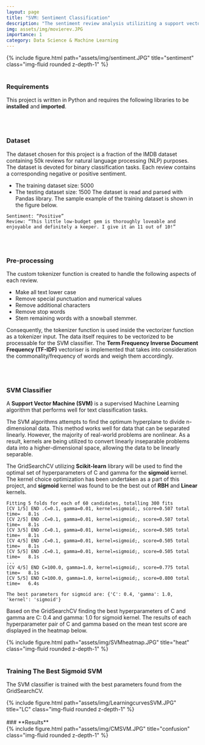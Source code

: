 ```yaml
---
layout: page
title: "SVM: Sentiment Classification"
description: "The sentiment review analysis utiliziting a support vector machine"
img: assets/img/movierev.JPG
importance: 1
category: Data Science & Machine Learning
---
```


<div class="row">
    <div class="col-sm mt-3 mt-md-0">
        {% include figure.html path="assets/img/sentiment.JPG" title="sentiment" class="img-fluid rounded z-depth-1" %}
    </div>
</div>
<br/>

### **Requirements**
This project is written in Python and requires the following libraries to be **installed** and **imported**.

<script src="https://gist.github.com/mphamsy/47122ea0b84e2266ffb809d02c64e550.js"></script>
<br/><br/>

### **Dataset**
The dataset chosen for this project is a fraction of the IMDB dataset containing 50k reviews for natural language processing (NLP) purposes. The dataset is devoted for binary classification tasks. Each review contains a corresponding negative or positive sentiment.
- The training dataset size:  5000
- The testing dataset size: 1500
The dataset is read and parsed with Pandas library. The sample example of the training dataset is shown in the figure below.

```
Sentiment: “Positive”
Review: “This little low-budget gem is thoroughly loveable and enjoyable and definitely a keeper. I give it an 11 out of 10!”
```
<br/><br/>

### **Pre-processing**
The custom tokenizer function is created to handle the following aspects of each review.
-	Make all text lower case
-	Remove special punctuation and numerical values
-	Remove additional characters
-	Remove stop words
-	Stem remaining words with a snowball stemmer.

<script src="https://gist.github.com/mphamsy/0f9b39a0895e7df9b0ada44132bb6f89.js"></script>

Consequently, the tokenizer function is used inside the vectorizer function as a tokenizer input. The data itself requires to be vectorized to be processable for the SVM classifier.  The **Term Frequency Inverse Document Frequency (TF-IDF)** vectoriser is implemented that takes into consideration the commonality/frequency of words and weigh them accordingly. 

<script src="https://gist.github.com/mphamsy/e196f83c65dbadea36415bb13a867f07.js"></script>
<br/><br/>

### **SVM Classifier**

A **Support Vector Machine (SVM)** is a supervised Machine Learning algorithm that performs well for text classification tasks. 

The SVM algorithms attempts to find the optimum hyperplane to divide n-dimensional data. This method works well for data that can be separated linearly. However, the majority of real-world problems are nonlinear. As a result, kernels are being utilized to convert linearly inseparable problems data into a higher-dimensional space, allowing the data to be linearly separable. 

The GridSearchCV utilizing **Scikit-learn** library will be used to find the optimal set of hyperparameters of C and gamma for the **sigmoid** kernel. The kernel choice optimization has been undertaken as a part of this project, and **sigmoid** kernel was found to be the best out of **RBH** and **Linear** kernels.

<script src="https://gist.github.com/mphamsy/335110934b18db63029229f2170ed333.js"></script>

```
Fitting 5 folds for each of 60 candidates, totalling 300 fits
[CV 1/5] END .C=0.1, gamma=0.01, kernel=sigmoid;, score=0.507 total time=   8.1s
[CV 2/5] END .C=0.1, gamma=0.01, kernel=sigmoid;, score=0.507 total time=   8.1s
[CV 3/5] END .C=0.1, gamma=0.01, kernel=sigmoid;, score=0.505 total time=   8.1s
[CV 4/5] END .C=0.1, gamma=0.01, kernel=sigmoid;, score=0.505 total time=   8.1s
[CV 5/5] END .C=0.1, gamma=0.01, kernel=sigmoid;, score=0.505 total time=   8.1s
...
[CV 4/5] END C=100.0, gamma=1.0, kernel=sigmoid;, score=0.775 total time=   8.1s
[CV 5/5] END C=100.0, gamma=1.0, kernel=sigmoid;, score=0.800 total time=   6.4s

The best parameters for sigmoid are: {'C': 0.4, 'gamma': 1.0, 'kernel': 'sigmoid'}
```

Based on the GridSearchCV finding the best hyperparameters of C and gamma are C: 0.4 and gamma: 1.0 for sigmoid kernel. The results of each hyperparameter pair of C and gamma based on the mean test score are displayed in the heatmap below.

<div class="row">
    <div class="col-sm mt-3 mt-md-0">
        {% include figure.html path="assets/img/SVMheatmap.JPG" title="heat" class="img-fluid rounded z-depth-1" %}
    </div>
</div>
</br>

### **Training The Best Sigmoid SVM**
The SVM classifier is trained with the best parameters found from the GridSearchCV.

<script src="https://gist.github.com/mphamsy/4634d9d8313d6bb3b620224dcfbf3aa9.js"></script>

<div class="row">
    <div class="col-sm mt-3 mt-md-0">
        {% include figure.html path="assets/img/LearningcurvesSVM.JPG" title="LC" class="img-fluid rounded z-depth-1" %}
    </div>
</div>

</br>
### **Results**

<script src="https://gist.github.com/mphamsy/13187488c21b0f5e8ba15c51066fc44a.js"></script>

<div class="row">
    <div class="col-sm mt-3 mt-md-0">
        {% include figure.html path="assets/img/CMSVM.JPG" title="confusion" class="img-fluid rounded z-depth-1" %}
    </div>
</div>

